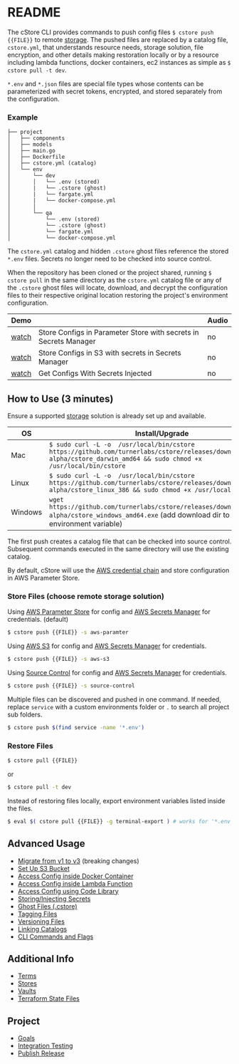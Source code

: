 # README

The cStore CLI provides commands to push config files `$ cstore push {{FILE}}` to remote [storage](docs/STORES.md). The pushed files are replaced by a catalog file, `cstore.yml`, that understands resource needs, storage solution, file encryption, and other details making restoration locally or by a resource including lambda functions, docker containers, ec2 instances as simple as `$ cstore pull -t dev`.

`*.env` and `*.json` files are special file types whose contents can be parameterized with secret tokens, encrypted, and stored separately from the configuration.

### Example ###
```
├── project
│   ├── components
│   ├── models
│   ├── main.go
│   ├── Dockerfile 
│   ├── cstore.yml (catalog)
│   └── env
│       └── dev
│       │   └── .env (stored)
│       |   └── .cstore (ghost)
│       |   └── fargate.yml
│       |   └── docker-compose.yml
│       │
│       └── qa
│           └── .env (stored)
│           └── .cstore (ghost)
│           └── fargate.yml
│           └── docker-compose.yml
```
The `cstore.yml` catalog and hidden `.cstore` ghost files reference the stored `*.env` files. Secrets no longer need to be checked into source control.

When the repository has been cloned or the project shared, running `$ cstore pull` in the same directory as the `cstore.yml` catalog file or any of the `.cstore` ghost files will locate, download, and decrypt the configuration files to their respective original location restoring the project's environment configuration.

| Demo |  | Audio |
|---|---|---|
| [watch](https://youtu.be/QBVoU4kSYeM) | Store Configs in Parameter Store with secrets in Secrets Manager | no |
| [watch](https://youtu.be/yL5xFBOQ7lg)| Store Configs in S3 with secrets in Secrets Manager | no |
| [watch](https://youtu.be/vpNii5Y0yNg) | Get Configs With Secrets Injected | no |

## How to Use (3 minutes) ##

Ensure a supported [storage](docs/STORES.md) solution is already set up and available.

| OS | Install/Upgrade |
|----|----|
| Mac | `$ sudo curl -L -o  /usr/local/bin/cstore https://github.com/turnerlabs/cstore/releases/download/v3.3.1-alpha/cstore_darwin_amd64 && sudo chmod +x /usr/local/bin/cstore` |
| Linux | `$ sudo curl -L -o  /usr/local/bin/cstore https://github.com/turnerlabs/cstore/releases/download/v3.3.1-alpha/cstore_linux_386 && sudo chmod +x /usr/local/bin/cstore` |
| Windows | `wget https://github.com/turnerlabs/cstore/releases/download/v3.3.1-alpha/cstore_windows_amd64.exe` (add download dir to the PATH environment variable) |

The first push creates a catalog file that can be checked into source control. Subsequent commands executed in the same directory will use the existing catalog.

By default, cStore will use the [AWS credential chain](https://docs.aws.amazon.com/sdk-for-go/v1/developer-guide/configuring-sdk.html) and store configuration in AWS Parameter Store.

### Store Files (choose remote storage solution) ###
Using [AWS Parameter Store](docs/PARAMETER.md) for config and [AWS Secrets Manager](docs/SECRETS.md) for credentials. (default)
```bash
$ cstore push {{FILE}} -s aws-paramter 
```
 Using [AWS S3](docs/S3.md) for config and [AWS Secrets Manager](docs/SECRETS.md) for credentials.
```bash
$ cstore push {{FILE}} -s aws-s3
```
Using [Source Control](docs/SOURCE_CONTROL.md) for config and [AWS Secrets Manager](docs/SECRETS.md) for credentials.
```bash
$ cstore push {{FILE}} -s source-control
```

Multiple files can be discovered and pushed in one command. If needed, replace `service` with a custom environments folder or `.` to search all project sub folders.
```bash
$ cstore push $(find service -name '*.env')
```

### Restore Files ###
```bash
$ cstore pull {{FILE}}
```
or 
```bash
$ cstore pull -t dev
```

Instead of restoring files locally, export environment variables listed inside the files. 
```bash
$ eval $( cstore pull {{FILE}} -g terminal-export ) # works for '*.env' files only
```

## Advanced Usage ##

* [Migrate from v1 to v3](docs/MIGRATE.md) (breaking changes)
* [Set Up S3 Bucket](docs/S3.md)
* [Access Config inside Docker Container](docs/DOCKER.md)
* [Access Config inside Lambda Function](docs/LAMBDA.md)
* [Access Config using Code Library](docs/LIBRARY.md)
* [Storing/Injecting Secrets](docs/SECRETS.md)
* [Ghost Files (.cstore)](docs/GHOST.md)
* [Tagging Files](docs/TAGGING.md)
* [Versioning Files](docs/VERSIONING.md)
* [Linking Catalogs](docs/LINKING.md)
* [CLI Commands and Flags](docs/CLI.md)

## Additional Info ##

* [Terms](docs/TERMS.md)
* [Stores](docs/STORES.md)
* [Vaults](docs/VAULTS.md)
* [Terraform State Files](docs/TERRAFORM.md)

## Project ##

* [Goals](docs/GOALS.md)
* [Integration Testing](docs/TESTING.md)
* [Publish Release](docs/PUBLISH.md)
